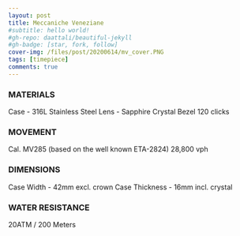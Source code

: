 ```yaml
---
layout: post
title: Meccaniche Veneziane
#subtitle: hello world!
#gh-repo: daattali/beautiful-jekyll
#gh-badge: [star, fork, follow]
cover-img: /files/post/20200614/mv_cover.PNG
tags: [timepiece]
comments: true
---
```



### MATERIALS
Case - 316L Stainless Steel
Lens - Sapphire Crystal
Bezel 120 clicks

### MOVEMENT
Cal. MV285 (based on the well known ETA-2824)
28,800 vph

### DIMENSIONS
Case Width - 42mm excl. crown
Case Thickness - 16mm incl. crystal

### WATER RESISTANCE
20ATM / 200 Meters

